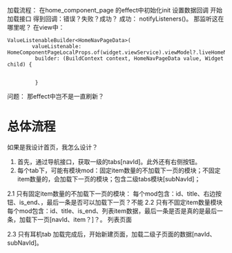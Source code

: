 加载流程：
在home_component_page 的effect中初始化init 设置数据回调 开始加载接口 得到回调：错误？失败？成功？ 成功： notifyListeners()。
那监听这在哪里呢？ 在view中：
```
ValueListenableBuilder<HomeNavPageData>(
        valueListenable: HomeComponentPageLocalProps.of(widget.viewService).viewModel?.liveHomeNavData,
         builder: (BuildContext context, HomeNavPageData value, Widget child) {
         
         
         }
```

问题： 那effect中岂不是一直刷新？

# 总体流程

如果是我设计首页，我怎么设计？

1. 首先，通过导航接口，获取一级的tabs[navId]。此外还有右侧按钮。
2. 每个tab下，可能有模块mod：固定item数量的不加载下一页的模块；不固定item数量的，会加载下一页的模块；包含二级tabs模块[subNavId]；

2.1 只有固定item数量的不加载下一页的模块： 每个mod包含：id、title、右边按钮、is_end、，最后一条是否可以加载下一页？不能 2.2 只有不固定item数量模块
每个mod包含：id、title、is_end、列表item数据，最后一条是否是真的是最后一条，加载下一页[navId、item？]？。 列表页面

2.3 只有耳机tab 加载完成后，开始新建页面，加载二级子页面的数据[navId、subNavId]。
    













